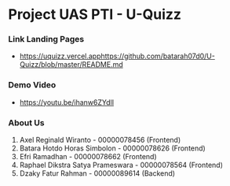 # Project UAS PTI - U-Quizz

### Link Landing Pages
- https://uquizz.vercel.apphttps://github.com/batarah07d0/U-Quizz/blob/master/README.md

### Demo Video
- https://youtu.be/ihanw6ZYdlI

### About Us
1. Axel Reginald Wiranto - 00000078456 (Frontend)
2. Batara Hotdo Horas Simbolon - 00000078626 (Frontend)
3. Efri Ramadhan - 00000078662 (Frontend)
4. Raphael Dikstra Satya Prameswara - 00000078564 (Frontend)
5. Dzaky Fatur Rahman - 00000089614 (Backend)
